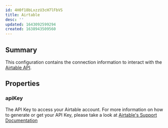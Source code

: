 ```yaml
---
id: 4H0f18bLxzzU3cH7lFbVS
title: Airtable
desc: ''
updated: 1643092599294
created: 1638943509560
---
```

## Summary

This configuration contains the connection information to interact with the [Airtable API](https://support.airtable.com/hc/en-us/sections/360009623014-API).

## Properties

### apiKey

The API Key to access your Airtable account. For more information on how to generate or get your API Key, please take a look at [Airtable's Support Documentation](https://support.airtable.com/hc/en-us/articles/219046777-How-do-I-get-my-API-key-)
